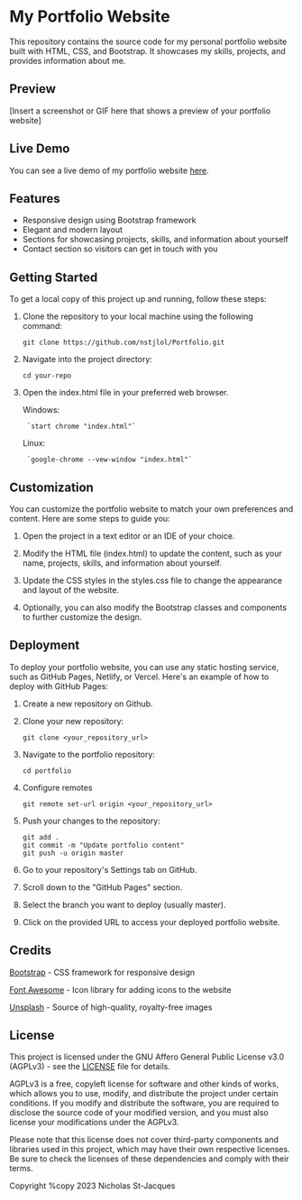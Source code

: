 # My Portfolio Website
This repository contains the source code for my personal portfolio website built with HTML, CSS, and Bootstrap. It showcases my skills, projects, and provides information about me.

## Preview
[Insert a screenshot or GIF here that shows a preview of your portfolio website]

## Live Demo
You can see a live demo of my portfolio website [here](https://www.nicholasstjacques.ca).

## Features
- Responsive design using Bootstrap framework
- Elegant and modern layout
- Sections for showcasing projects, skills, and information about yourself
- Contact section so visitors can get in touch with you

## Getting Started
To get a local copy of this project up and running, follow these steps:

1. Clone the repository to your local machine using the following command:

    `git clone https://github.com/nstjlol/Portfolio.git`

2. Navigate into the project directory:

    `cd your-repo`

3. Open the index.html file in your preferred web browser.

    Windows:

        `start chrome "index.html"`

    Linux:

        `google-chrome --vew-window "index.html"`

## Customization
You can customize the portfolio website to match your own preferences and content. Here are some steps to guide you:

1. Open the project in a text editor or an IDE of your choice.

2. Modify the HTML file (index.html) to update the content, such as your name, projects, skills, and information about yourself.

3. Update the CSS styles in the styles.css file to change the appearance and layout of the website.

4. Optionally, you can also modify the Bootstrap classes and components to further customize the design.

## Deployment
To deploy your portfolio website, you can use any static hosting service, such as GitHub Pages, Netlify, or Vercel. Here's an example of how to deploy with GitHub Pages:

1. Create a new repository on Github.

2. Clone your new repository:

    `git clone <your_repository_url>`

3. Navigate to the portfolio repository:

    `cd portfolio`

4. Configure remotes

    `git remote set-url origin <your_repository_url>`

5. Push your changes to the repository:
    ```
    git add .
    git commit -m "Update portfolio content"
    git push -u origin master
    ```

6. Go to your repository's Settings tab on GitHub.

7. Scroll down to the "GitHub Pages" section.

9. Select the branch you want to deploy (usually master).

10. Click on the provided URL to access your deployed portfolio website.

## Credits
[Bootstrap](https://getbootstrap.com) - CSS framework for responsive design

[Font Awesome](https://fontawesome.com) - Icon library for adding icons to the website

[Unsplash](https://unsplash.com) - Source of high-quality, royalty-free images

## License

This project is licensed under the GNU Affero General Public License v3.0 (AGPLv3) - see the [LICENSE](LICENSE) file for details.

AGPLv3 is a free, copyleft license for software and other kinds of works, which allows you to use, modify, and distribute the project under certain conditions. If you modify and distribute the software, you are required to disclose the source code of your modified version, and you must also license your modifications under the AGPLv3.

Please note that this license does not cover third-party components and libraries used in this project, which may have their own respective licenses. Be sure to check the licenses of these dependencies and comply with their terms.

Copyright %copy 2023 Nicholas St-Jacques
